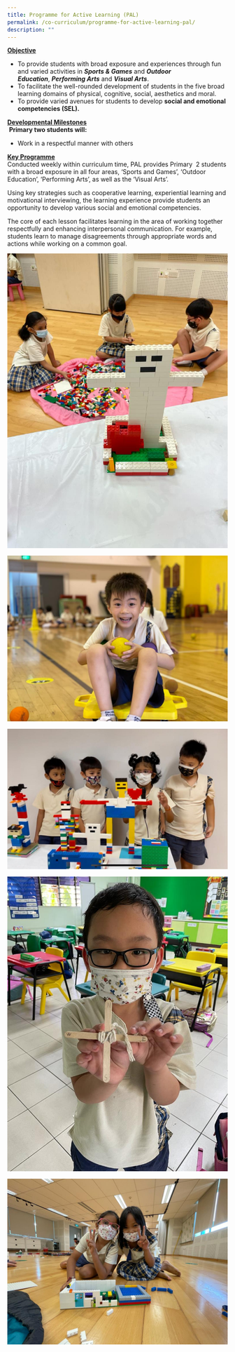 ```yaml
---
title: Programme for Active Learning (PAL)
permalink: /co-curriculum/programme-for-active-learning-pal/
description: ""
---
```

<u><Strong>Objective</strong></u>
* To provide students with broad exposure and experiences through fun and varied activities in **_Sports & Games_** and **_Outdoor Education_**, **_Performing Arts_** and **_Visual Arts_**.
* To facilitate the well-rounded development of students in the five broad learning domains of physical, cognitive, social, aesthetics and moral.
* To provide varied avenues for students to develop **social and emotional competencies (SEL).**

<u><Strong>Developmental Milestones</strong></u><br>
 **Primary two students will:**
* Work in a respectful manner with others

<u><strong>Key Programme</strong></u><br>
Conducted weekly within curriculum time, PAL provides Primary  2 students with a broad exposure in all four areas, ‘Sports and Games’, ‘Outdoor Education’, ‘Performing Arts’, as well as the ‘Visual Arts’.

Using key strategies such as cooperative learning, experiential learning and motivational interviewing, the learning experience provide students an opportunity to develop various social and emotional competencies.

The core of each lesson facilitates learning in the area of working together respectfully and enhancing interpersonal communication. For example, students learn to manage disagreements through appropriate words and actions while working on a common goal.

![](/images/PAL%201.jpeg)

![](/images/PAL%204.jpeg)

![](/images/PAL%202.jpeg)

![](/images/PAL%203.jpeg)

![](/images/PAL%205.jpeg)